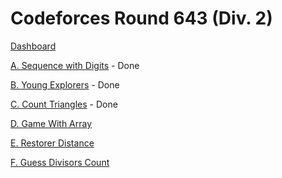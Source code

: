 # Codeforces Round 643 (Div. 2)

[Dashboard](https://codeforces.com/contest/1355)

[A. Sequence with Digits](https://codeforces.com/contest/1355/problem/A) - Done

[B. Young Explorers](https://codeforces.com/contest/1355/problem/B) - Done

[C. Count Triangles](https://codeforces.com/contest/1355/problem/C) - Done

[D. Game With Array](https://codeforces.com/contest/1355/problem/D)

[E. Restorer Distance](https://codeforces.com/contest/1355/problem/E)

[F. Guess Divisors Count](https://codeforces.com/contest/1355/problem/F)
